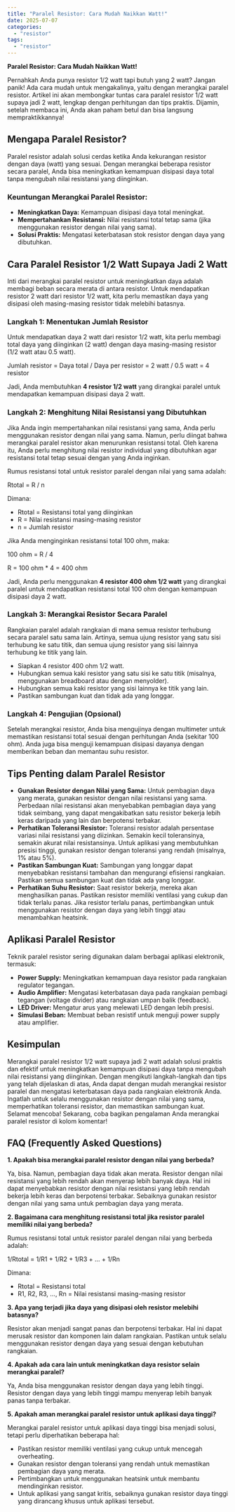```yaml
---
title: "Paralel Resistor: Cara Mudah Naikkan Watt!"
date: 2025-07-07
categories: 
  - "resistor"
tags: 
  - "resistor"
---
```


**Paralel Resistor: Cara Mudah Naikkan Watt!**

Pernahkah Anda punya resistor 1/2 watt tapi butuh yang 2 watt? Jangan panik! Ada cara mudah untuk mengakalinya, yaitu dengan merangkai paralel resistor. Artikel ini akan membongkar tuntas cara paralel resistor 1/2 watt supaya jadi 2 watt, lengkap dengan perhitungan dan tips praktis. Dijamin, setelah membaca ini, Anda akan paham betul dan bisa langsung mempraktikkannya!

## Mengapa Paralel Resistor?

Paralel resistor adalah solusi cerdas ketika Anda kekurangan resistor dengan daya (watt) yang sesuai. Dengan merangkai beberapa resistor secara paralel, Anda bisa meningkatkan kemampuan disipasi daya total tanpa mengubah nilai resistansi yang diinginkan.

### Keuntungan Merangkai Paralel Resistor:

- **Meningkatkan Daya:** Kemampuan disipasi daya total meningkat.
- **Mempertahankan Resistansi:** Nilai resistansi total tetap sama (jika menggunakan resistor dengan nilai yang sama).
- **Solusi Praktis:** Mengatasi keterbatasan stok resistor dengan daya yang dibutuhkan.

## Cara Paralel Resistor 1/2 Watt Supaya Jadi 2 Watt

Inti dari merangkai paralel resistor untuk meningkatkan daya adalah membagi beban secara merata di antara resistor. Untuk mendapatkan resistor 2 watt dari resistor 1/2 watt, kita perlu memastikan daya yang disipasi oleh masing-masing resistor tidak melebihi batasnya.

### Langkah 1: Menentukan Jumlah Resistor

Untuk mendapatkan daya 2 watt dari resistor 1/2 watt, kita perlu membagi total daya yang diinginkan (2 watt) dengan daya masing-masing resistor (1/2 watt atau 0.5 watt).

Jumlah resistor = Daya total / Daya per resistor = 2 watt / 0.5 watt = 4 resistor

Jadi, Anda membutuhkan **4 resistor 1/2 watt** yang dirangkai paralel untuk mendapatkan kemampuan disipasi daya 2 watt.

### Langkah 2: Menghitung Nilai Resistansi yang Dibutuhkan

Jika Anda ingin mempertahankan nilai resistansi yang sama, Anda perlu menggunakan resistor dengan nilai yang sama. Namun, perlu diingat bahwa merangkai paralel resistor akan menurunkan resistansi total. Oleh karena itu, Anda perlu menghitung nilai resistor individual yang dibutuhkan agar resistansi total tetap sesuai dengan yang Anda inginkan.

Rumus resistansi total untuk resistor paralel dengan nilai yang sama adalah:

Rtotal = R / n

Dimana:

- Rtotal = Resistansi total yang diinginkan
- R = Nilai resistansi masing-masing resistor
- n = Jumlah resistor

Jika Anda menginginkan resistansi total 100 ohm, maka:

100 ohm = R / 4

R = 100 ohm \* 4 = 400 ohm

Jadi, Anda perlu menggunakan **4 resistor 400 ohm 1/2 watt** yang dirangkai paralel untuk mendapatkan resistansi total 100 ohm dengan kemampuan disipasi daya 2 watt.

### Langkah 3: Merangkai Resistor Secara Paralel

Rangkaian paralel adalah rangkaian di mana semua resistor terhubung secara paralel satu sama lain. Artinya, semua ujung resistor yang satu sisi terhubung ke satu titik, dan semua ujung resistor yang sisi lainnya terhubung ke titik yang lain.

- Siapkan 4 resistor 400 ohm 1/2 watt.
- Hubungkan semua kaki resistor yang satu sisi ke satu titik (misalnya, menggunakan breadboard atau dengan menyolder).
- Hubungkan semua kaki resistor yang sisi lainnya ke titik yang lain.
- Pastikan sambungan kuat dan tidak ada yang longgar.

### Langkah 4: Pengujian (Opsional)

Setelah merangkai resistor, Anda bisa mengujinya dengan multimeter untuk memastikan resistansi total sesuai dengan perhitungan Anda (sekitar 100 ohm). Anda juga bisa menguji kemampuan disipasi dayanya dengan memberikan beban dan memantau suhu resistor.

## Tips Penting dalam Paralel Resistor

- **Gunakan Resistor dengan Nilai yang Sama:** Untuk pembagian daya yang merata, gunakan resistor dengan nilai resistansi yang sama. Perbedaan nilai resistansi akan menyebabkan pembagian daya yang tidak seimbang, yang dapat mengakibatkan satu resistor bekerja lebih keras daripada yang lain dan berpotensi terbakar.
- **Perhatikan Toleransi Resistor:** Toleransi resistor adalah persentase variasi nilai resistansi yang diizinkan. Semakin kecil toleransinya, semakin akurat nilai resistansinya. Untuk aplikasi yang membutuhkan presisi tinggi, gunakan resistor dengan toleransi yang rendah (misalnya, 1% atau 5%).
- **Pastikan Sambungan Kuat:** Sambungan yang longgar dapat menyebabkan resistansi tambahan dan mengurangi efisiensi rangkaian. Pastikan semua sambungan kuat dan tidak ada yang longgar.
- **Perhatikan Suhu Resistor:** Saat resistor bekerja, mereka akan menghasilkan panas. Pastikan resistor memiliki ventilasi yang cukup dan tidak terlalu panas. Jika resistor terlalu panas, pertimbangkan untuk menggunakan resistor dengan daya yang lebih tinggi atau menambahkan heatsink.

## Aplikasi Paralel Resistor

Teknik paralel resistor sering digunakan dalam berbagai aplikasi elektronik, termasuk:

- **Power Supply:** Meningkatkan kemampuan daya resistor pada rangkaian regulator tegangan.
- **Audio Amplifier:** Mengatasi keterbatasan daya pada rangkaian pembagi tegangan (voltage divider) atau rangkaian umpan balik (feedback).
- **LED Driver:** Mengatur arus yang melewati LED dengan lebih presisi.
- **Simulasi Beban:** Membuat beban resistif untuk menguji power supply atau amplifier.

## Kesimpulan

Merangkai paralel resistor 1/2 watt supaya jadi 2 watt adalah solusi praktis dan efektif untuk meningkatkan kemampuan disipasi daya tanpa mengubah nilai resistansi yang diinginkan. Dengan mengikuti langkah-langkah dan tips yang telah dijelaskan di atas, Anda dapat dengan mudah merangkai resistor paralel dan mengatasi keterbatasan daya pada rangkaian elektronik Anda. Ingatlah untuk selalu menggunakan resistor dengan nilai yang sama, memperhatikan toleransi resistor, dan memastikan sambungan kuat. Selamat mencoba! Sekarang, coba bagikan pengalaman Anda merangkai paralel resistor di kolom komentar!

## FAQ (Frequently Asked Questions)

**1\. Apakah bisa merangkai paralel resistor dengan nilai yang berbeda?**

Ya, bisa. Namun, pembagian daya tidak akan merata. Resistor dengan nilai resistansi yang lebih rendah akan menyerap lebih banyak daya. Hal ini dapat menyebabkan resistor dengan nilai resistansi yang lebih rendah bekerja lebih keras dan berpotensi terbakar. Sebaiknya gunakan resistor dengan nilai yang sama untuk pembagian daya yang merata.

**2\. Bagaimana cara menghitung resistansi total jika resistor paralel memiliki nilai yang berbeda?**

Rumus resistansi total untuk resistor paralel dengan nilai yang berbeda adalah:

1/Rtotal = 1/R1 + 1/R2 + 1/R3 + ... + 1/Rn

Dimana:

- Rtotal = Resistansi total
- R1, R2, R3, ..., Rn = Nilai resistansi masing-masing resistor

**3\. Apa yang terjadi jika daya yang disipasi oleh resistor melebihi batasnya?**

Resistor akan menjadi sangat panas dan berpotensi terbakar. Hal ini dapat merusak resistor dan komponen lain dalam rangkaian. Pastikan untuk selalu menggunakan resistor dengan daya yang sesuai dengan kebutuhan rangkaian.

**4\. Apakah ada cara lain untuk meningkatkan daya resistor selain merangkai paralel?**

Ya, Anda bisa menggunakan resistor dengan daya yang lebih tinggi. Resistor dengan daya yang lebih tinggi mampu menyerap lebih banyak panas tanpa terbakar.

**5\. Apakah aman merangkai paralel resistor untuk aplikasi daya tinggi?**

Merangkai paralel resistor untuk aplikasi daya tinggi bisa menjadi solusi, tetapi perlu diperhatikan beberapa hal:

- Pastikan resistor memiliki ventilasi yang cukup untuk mencegah overheating.
- Gunakan resistor dengan toleransi yang rendah untuk memastikan pembagian daya yang merata.
- Pertimbangkan untuk menggunakan heatsink untuk membantu mendinginkan resistor.
- Untuk aplikasi yang sangat kritis, sebaiknya gunakan resistor daya tinggi yang dirancang khusus untuk aplikasi tersebut.
